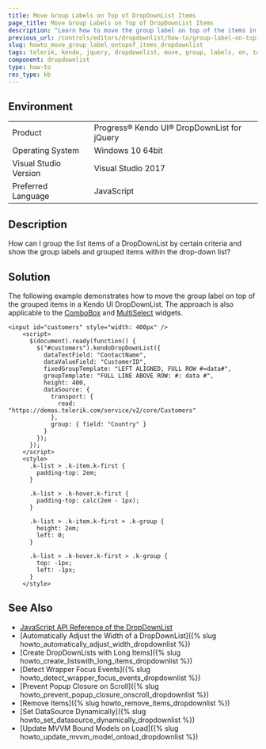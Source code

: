```yaml
---
title: Move Group Labels on Top of DropDownList Items
page_title: Move Group Labels on Top of DropDownList Items
description: "Learn how to move the group label on top of the items in a Kendo UI DropDownList component."
previous_url: /controls/editors/dropdownlist/how-to/group-label-on-top-of-the-items, /controls/editors/dropdownlist/how-to/appearance/group-label-on-top-of-the-items
slug: howto_move_group_label_ontopof_items_dropdownlist
tags: telerik, kendo, jquery, dropdownlist, move, group, labels, on, top, of, items
component: dropdownlist
type: how-to
res_type: kb
---
```


## Environment

<table>
 <tr>
  <td>Product</td>
  <td>Progress® Kendo UI® DropDownList for jQuery</td>
 </tr>
 <tr>
  <td>Operating System</td>
  <td>Windows 10 64bit</td>
 </tr>
 <tr>
  <td>Visual Studio Version</td>
  <td>Visual Studio 2017</td>
 </tr>
 <tr>
  <td>Preferred Language</td>
  <td>JavaScript</td>
 </tr>
</table>

## Description

How can I group the list items of a DropDownList by certain criteria and show the group labels and grouped items within the drop-down list?

## Solution

The following example demonstrates how to move the group label on top of the grouped items in a Kendo UI DropDownList. The approach is also applicable to the [ComboBox](https://demos.telerik.com/kendo-ui/combobox/index) and [MultiSelect](https://demos.telerik.com/kendo-ui/multiselect/index) widgets.



```dojo
<input id="customers" style="width: 400px" />
    <script>
      $(document).ready(function() {
        $("#customers").kendoDropDownList({
          dataTextField: "ContactName",
          dataValueField: "CustomerID",
          fixedGroupTemplate: "LEFT ALIGNED, FULL ROW #=data#",
          groupTemplate: "FULL LINE ABOVE ROW: #: data #",
          height: 400,
          dataSource: {
            transport: {
              read: "https://demos.telerik.com/service/v2/core/Customers"
            },
            group: { field: "Country" }
          }
        });
      });
    </script>
    <style>
      .k-list > .k-item.k-first {
        padding-top: 2em;
      }

      .k-list > .k-hover.k-first {
        padding-top: calc(2em - 1px);
      }

      .k-list > .k-item.k-first > .k-group {
        height: 2em;
        left: 0;
      }

      .k-list > .k-hover.k-first > .k-group {
        top: -1px;
        left: -1px;
      }
    </style>
```

## See Also

* [JavaScript API Reference of the DropDownList](/api/javascript/ui/dropdownlist)
* [Automatically Adjust the Width of a DropDownList]({% slug howto_automatically_adjust_width_dropdownlist %})
* [Create DropDownLists with Long Items]({% slug howto_create_listswith_long_items_dropdownlist %})
* [Detect Wrapper Focus Events]({% slug howto_detect_wrapper_focus_events_dropdownlist %})
* [Prevent Popup Closure on Scroll]({% slug howto_prevent_popup_closure_onscroll_dropdownlist %})
* [Remove Items]({% slug howto_remove_items_dropdownlist %})
* [Set DataSource Dynamically]({% slug howto_set_datasource_dynamically_dropdownlist %})
* [Update MVVM Bound Models on Load]({% slug howto_update_mvvm_model_onload_dropdownlist %})
